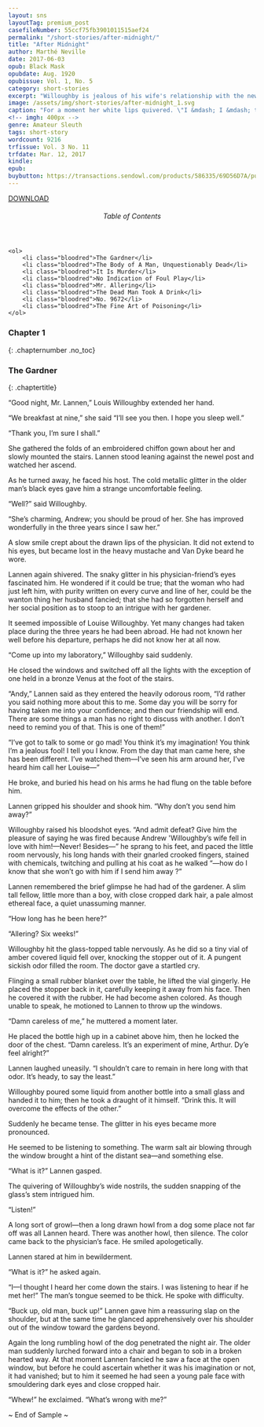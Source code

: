 ```yaml
---
layout: sns
layoutTag: premium_post
casefileNumber: 55ccf75fb3901011515aef24
permalink: "/short-stories/after-midnight/"
title: "After Midnight"
author: Marthé Neville
date: 2017-06-03
opub: Black Mask
opubdate: Aug. 1920
opubissue: Vol. 1, No. 5
category: short-stories
excerpt: "Willoughby is jealous of his wife's relationship with the new gardner. But who is the mysterious man and how does a faithful wife's relationship with him lead to murder?"
image: /assets/img/short-stories/after-midnight_1.svg
caption: "For a moment her white lips quivered. \"I &mdash; I &mdash; there's a dead man out there by the green-houses.\""
<!-- imgh: 400px -->
genre: Amateur Sleuth
tags: short-story
wordcount: 9216
trfissue: Vol. 3 No. 11
trfdate: Mar. 12, 2017
kindle: 
epub: 
buybutton: https://transactions.sendowl.com/products/586335/69D56D7A/purchase
---
```


<a href="/short-stories/after-midnight/download/">DOWNLOAD</a>


<div class="toc">
	<header>
		<h6>Table of Contents</h6>
	</header>
	
	<ol>
		<li class="bloodred">The Gardner</li>
		<li class="bloodred">The Body of A Man, Unquestionably Dead</li>
		<li class="bloodred">It Is Murder</li>
		<li class="bloodred">No Indication of Foul Play</li>
		<li class="bloodred">Mr. Allering</li>
		<li class="bloodred">The Dead Man Took A Drink</li>
		<li class="bloodred">No. 9672</li>
		<li class="bloodred">The Fine Art of Poisoning</li>
	</ol>
</div> <!-- table-of-contents -->

### Chapter 1
{: .chapternumber .no_toc}

### The Gardner
{: .chaptertitle}

“Good night, Mr. Lannen,” Louis Willoughby extended her hand.

“We breakfast at nine,” she said “I’ll see you then. I hope you sleep well.”

“Thank you, I’m sure I shall.”

She gathered the folds of an embroidered chiffon gown about her and slowly mounted the stairs. Lannen stood leaning against the newel post and watched her ascend.

As he turned away, he faced his host. The cold metallic glitter in the older man’s black eyes gave him a strange uncomfortable feeling.

“Well?” said Willoughby.

“She’s charming, Andrew; you should be proud of her. She has improved wonderfully in the three years since I saw her.”

A slow smile crept about the drawn lips of the physician. It did not extend to his eyes, but became lost in the heavy mustache and Van Dyke beard he wore.

Lannen again shivered. The snaky glitter in his physician-friend’s eyes fascinated him. He wondered if it could be true; that the woman who had just left him, with purity written on every curve and line of her, could be the wanton thing her husband fancied; that she had so forgotten herself and her social position as to stoop to an intrigue with her gardener.

It seemed impossible of Louise Willoughby. Yet many changes had taken place during the three years he had been abroad. He had not known her well before his departure, perhaps he did not know her at all now.

“Come up into my laboratory,” Willoughby said suddenly.

He closed the windows and switched off all the lights with the exception of one held in a bronze Venus at the foot of the stairs.

“Andy,” Lannen said as they entered the heavily odorous room, “I’d rather you said nothing more about this to me. Some day you will be sorry for having taken me into your confidence; and then our friendship will end. There are some things a man has no right to discuss with another. I don’t need to remind you of that. This is one of them!”

“I’ve got to talk to some or go mad! You think it’s my imagination! You think I’m a jealous fool! I tell you I know. From the day that man came here, she has been different. I’ve watched them—I’ve seen his arm around her, I’ve heard him call her Louise—”

He broke, and buried his head on his arms he had flung on the table before him.

Lannen gripped his shoulder and shook him. “Why don’t you send him away?”

Willoughby raised his bloodshot eyes. “And admit defeat? Give him the pleasure of saying he was fired because Andrew 'Willoughby’s wife fell in love with him!—Never! Besides—” he sprang to his feet, and paced the little room nervously, his long hands with their gnarled crooked fingers, stained with chemicals, twitching and pulling at his coat as he walked “—how do I know that she won’t go with him if I send him away ?”

Lannen remembered the brief glimpse he had had of the gardener. A slim tall fellow, little more than a boy, with close cropped dark hair, a pale almost ethereal face, a quiet unassuming manner.

“How long has he been here?”

“Allering? Six weeks!”

Willoughby hit the glass-topped table nervously. As he did so a tiny vial of amber covered liquid fell over, knocking the stopper out of it. A pungent sickish odor filled the room. The doctor gave a startled cry.

Flinging a small rubber blanket over the table, he lifted the vial gingerly. He placed the stopper back in it, carefully keeping it away from his face. Then he covered it with the rubber. He had become ashen colored. As though unable to speak, he motioned to Lannen to throw up the windows.

“Damn careless of me,” he muttered a moment later.

He placed the bottle high up in a cabinet above him, then he locked the door of the chest. “Damn careless. It’s an experiment of mine, Arthur. Dy’e feel alright?”

Lannen laughed uneasily. “I shouldn’t care to remain in here long with that odor. It’s heady, to say the least.”

Willoughby poured some liquid from another bottle into a small glass and handed it to him; then he took a draught of it himself. “Drink this. It will overcome the effects of the other.”

Suddenly he became tense. The glitter in his eyes became more pronounced.

He seemed to be listening to something. The warm salt air blowing through the window brought a hint of the distant sea—and something else.

“What is it?” Lannen gasped.

The quivering of Willoughby’s wide nostrils, the sudden snapping of the glass’s stem intrigued him.

“Listen!”

A long sort of growl—then a long drawn howl from a dog some place not far off was all Lannen heard. There was another howl, then silence. The color came back to the physician’s face. He smiled apologetically.

Lannen stared at him in bewilderment.

“What is it?” he asked again.

“I—I thought I heard her come down the stairs. I was listening to hear if he met her!” The man’s tongue seemed to be thick. He spoke with difficulty.

“Buck up, old man, buck up!” Lannen gave him a reassuring slap on the shoulder, but at the same time he glanced apprehensively over his shoulder out of the window toward the gardens beyond.

Again the long rumbling howl of the dog penetrated the night air. The older man suddenly lurched forward into a chair and began to sob in a broken hearted way. At that moment Lannen fancied he saw a face at the open window, but before he could ascertain whether it was his imagination or not, it had vanished; but to him it seemed he had seen a young pale face with smouldering dark eyes and close cropped hair.

“Whew!” he exclaimed. “What’s wrong with me?”

<p id="theend">~ End of Sample ~</p>